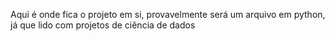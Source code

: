 Aqui é onde fica o projeto em si, provavelmente será um arquivo em python, já que lido com projetos de ciência de dados